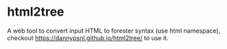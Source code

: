 # html2tree

A web tool to convert input HTML to forester syntax (use html namespace), checkout https://dannypsnl.github.io/html2tree/ to use it.
